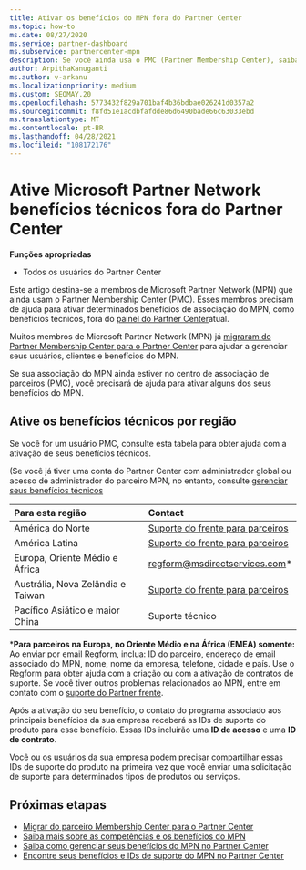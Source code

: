 ```yaml
---
title: Ativar os benefícios do MPN fora do Partner Center
ms.topic: how-to
ms.date: 08/27/2020
ms.service: partner-dashboard
ms.subservice: partnercenter-mpn
description: Se você ainda usa o PMC (Partner Membership Center), saiba quem entrar em contato para ajudar a ativar seus benefícios de suporte técnico do MPN e fornecer as IDs de suporte do benefício.
author: ArpithaKanuganti
ms.author: v-arkanu
ms.localizationpriority: medium
ms.custom: SEOMAY.20
ms.openlocfilehash: 5773432f829a701baf4b36bdbae026241d0357a2
ms.sourcegitcommit: f8fd51e1acdbfafdde86d6490bade66c63033ebd
ms.translationtype: MT
ms.contentlocale: pt-BR
ms.lasthandoff: 04/28/2021
ms.locfileid: "108172176"
---
```

# <a name="activate-microsoft-partner-network-technical-benefits-outside-of-partner-center"></a>Ative Microsoft Partner Network benefícios técnicos fora do Partner Center


**Funções apropriadas**

- Todos os usuários do Partner Center

Este artigo destina-se a membros de Microsoft Partner Network (MPN) que ainda usam o Partner Membership Center (PMC). Esses membros precisam de ajuda para ativar determinados benefícios de associação do MPN, como benefícios técnicos, fora do [painel do Partner Center](https://partner.microsoft.com/dashboard)atual.

Muitos membros de Microsoft Partner Network (MPN) já [migraram do Partner Membership Center para o Partner Center](prepare-pmc-pc-migration.md) para ajudar a gerenciar seus usuários, clientes e benefícios do MPN.

Se sua associação do MPN ainda estiver no centro de associação de parceiros (PMC), você precisará de ajuda para ativar alguns dos seus benefícios do MPN.

## <a name="activate-technical-benefits-by-region"></a>Ative os benefícios técnicos por região

Se você for um usuário PMC, consulte esta tabela para obter ajuda com a ativação de seus benefícios técnicos.

(Se você já tiver uma conta do Partner Center com administrador global ou acesso de administrador do parceiro MPN, no entanto, consulte [gerenciar seus benefícios técnicos](https://docs.microsoft.com/partner-center/manage-your-partner-network-benefits#manage-technical-benefits)

|Para esta região  | Contact |
|:--------|:------------|
|América do Norte  | [Suporte do frente para parceiros](https://partner.microsoft.com/support?issueid=300-0042)  |
|América Latina  | [Suporte do frente para parceiros](https://partner.microsoft.com/support?issueid=300-0042)  |
|Europa, Oriente Médio e África  | [regform@msdirectservices.com](mailto:regform@msdirectservices.com)*  |
|Austrália, Nova Zelândia e Taiwan  | [Suporte do frente para parceiros](https://partner.microsoft.com/support?issueid=300-0042)  |
|Pacífico Asiático e maior China  | Suporte técnico  |

\***Para parceiros na Europa, no Oriente Médio e na África (EMEA) somente:** Ao enviar por email Regform, inclua: ID do parceiro, endereço de email associado do MPN, nome, nome da empresa, telefone, cidade e país. Use o Regform para obter ajuda com a criação ou com a ativação de contratos de suporte. Se você tiver outros problemas relacionados ao MPN, entre em contato com o [suporte do Partner frente](https://partner.microsoft.com/support?issueid=300-0042).

Após a ativação do seu benefício, o contato do programa associado aos principais benefícios da sua empresa receberá as IDs de suporte do produto para esse benefício. Essas IDs incluirão uma **ID de acesso** e uma **ID de contrato**. 

Você ou os usuários da sua empresa podem precisar compartilhar essas IDs de suporte do produto na primeira vez que você enviar uma solicitação de suporte para determinados tipos de produtos ou serviços.

## <a name="next-steps"></a>Próximas etapas

- [Migrar do parceiro Membership Center para o Partner Center](prepare-pmc-pc-migration.md)
- [Saiba mais sobre as competências e os benefícios do MPN](learn-about-competencies.md)
- [Saiba como gerenciar seus benefícios do MPN no Partner Center](manage-your-partner-network-benefits.md)
- [Encontre seus benefícios e IDs de suporte do MPN no Partner Center](mpn-find-benefits.md)
